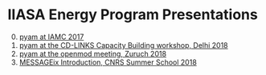 # IIASA Energy Program Presentations

0. [pyam at IAMC 2017](./pyam-iamc2017/)
0. [pyam at the CD-LINKS Capacity Building workshop, Delhi 2018](./cdlinks-delhi2018/)
0. [pyam at the openmod meeting, Zuruch 2018](./openmod-zurich2018/)
0. [MESSAGEix Introduction, CNRS Summer School 2018](./cnrs-2018/)
